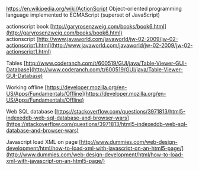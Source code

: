 https://en.wikipedia.org/wiki/ActionScript
Object-oriented programming language implemented to ECMAScript (superset of JavaScript)

  
  
actionscript book [http://garyrosenzweig.com/books/book6.html](http://garyrosenzweig.com/books/book6.html)  
actionscript [http://www.javaworld.com/javaworld/jw-02-2009/jw-02-actionscript1.html](http://www.javaworld.com/javaworld/jw-02-2009/jw-02-actionscript1.html)  
  
Tables [http://www.coderanch.com/t/600519/GUI/java/Table-Viewer-GUI-Database](http://www.coderanch.com/t/600519/GUI/java/Table-Viewer-GUI-Database)  
  
  
  
Working offline [https://developer.mozilla.org/en-US/Apps/Fundamentals/Offline](https://developer.mozilla.org/en-US/Apps/Fundamentals/Offline)  
  
Web SQL database [https://stackoverflow.com/questions/3971813/html5-indexeddb-web-sql-database-and-browser-wars](https://stackoverflow.com/questions/3971813/html5-indexeddb-web-sql-database-and-browser-wars)  
  
Javascript load XML on page [http://www.dummies.com/web-design-development/html/how-to-load-xml-with-javascript-on-an-html5-page/](http://www.dummies.com/web-design-development/html/how-to-load-xml-with-javascript-on-an-html5-page/)  
  

  